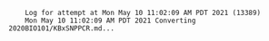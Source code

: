         Log for attempt at Mon May 10 11:02:09 AM PDT 2021 (13389)
        Mon May 10 11:02:09 AM PDT 2021 Converting 2020BIO101/KBxSNPPCR.md...
